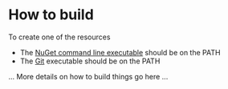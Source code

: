 # How to build

To create one of the resources

* The [NuGet command line executable]() should be on the PATH
* The [Git]() executable should be on the PATH

 ... More details on how to build things go here ...

